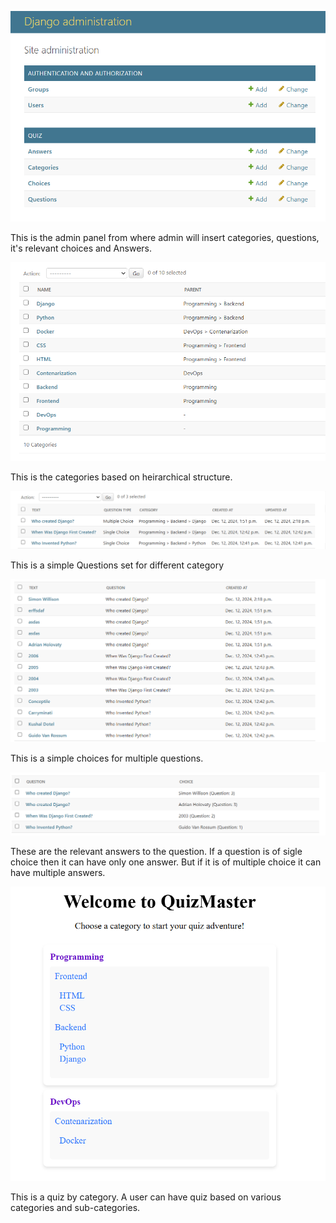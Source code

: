 ![alt text](images/image-1.png)

This is the admin panel from where admin will insert categories, questions, it's relevant choices and Answers.

![alt text](images/image-2.png)

This is the categories based on heirarchical structure.

![alt text](images/image-3.png)

This is a simple Questions set for different category

![alt text](images/image-4.png)

This is a simple choices for multiple questions.


![alt text](images/image-5.png)

These are the relevant answers to the question. If a question is of sigle choice then it can have only one answer. But if it is of multiple choice it can have multiple answers.

![alt text](images/image.png)

This is a quiz by category. A user can have quiz based on various categories and sub-categories.


